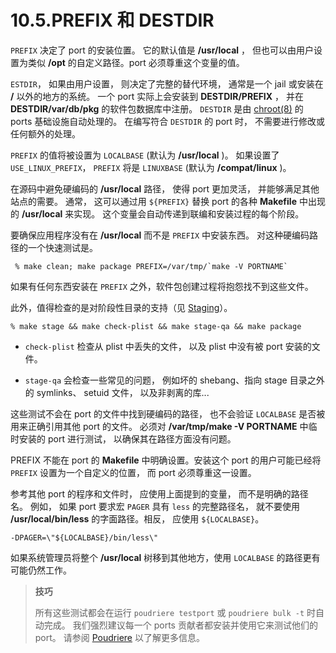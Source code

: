 # 10.5.PREFIX 和 DESTDIR


`PREFIX` 决定了 port 的安装位置。
它的默认值是 **/usr/local** ， 但也可以由用户设置为类似 **/opt** 的自定义路径。port 必须尊重这个变量的值。

`ESTDIR`， 如果由用户设置， 则决定了完整的替代环境， 通常是一个 jail 或安装在 **/** 以外的地方的系统。
一个 port 实际上会安装到 **DESTDIR/PREFIX** ， 并在 **DESTDIR/var/db/pkg** 的软件包数据库中注册。
`DESTDIR` 是由 [chroot(8)](https://www.freebsd.org/cgi/man.cgi?query=chroot&sektion=8&format=html) 的 ports 基础设施自动处理的。
在编写符合 `DESTDIR` 的 port 时， 不需要进行修改或任何额外的处理。

`PREFIX` 的值将被设置为 `LOCALBASE` (默认为 **/usr/local** )。
如果设置了 `USE_LINUX_PREFIX`， `PREFIX` 将是 `LINUXBASE` (默认为 **/compat/linux** )。

在源码中避免硬编码的 **/usr/local** 路径， 使得 port 更加灵活， 并能够满足其他站点的需要。
通常， 这可以通过用 `${PREFIX}` 替换 port 的各种 **Makefile** 中出现的 **/usr/local** 来实现。
这个变量会自动传递到联编和安装过程的每个阶段。

要确保应用程序没有在 **/usr/local** 而不是 `PREFIX` 中安装东西。
 对这种硬编码路径的一个快速测试是。

```
 % make clean; make package PREFIX=/var/tmp/`make -V PORTNAME`
```

如果有任何东西安装在 `PREFIX` 之外，软件包创建过程将抱怨找不到这些文件。

此外，值得检查的是对阶段性目录的支持（见 [Staging](https://docs.freebsd.org/en/books/porters-handbook/special/index.html#staging)）。

```
% make stage && make check-plist && make stage-qa && make package
```

* `check-plist` 检查从 plist 中丢失的文件， 以及 plist 中没有被 port 安装的文件。

* `stage-qa` 会检查一些常见的问题， 例如坏的 shebang、指向 stage 目录之外的 symlinks、 setuid 文件， 以及非剥离的库...

这些测试不会在 port 的文件中找到硬编码的路径， 也不会验证 `LOCALBASE` 是否被用来正确引用其他 port 的文件。
必须对 **/var/tmp/make -V PORTNAME** 中临时安装的 port 进行测试， 以确保其在路径方面没有问题。

PREFIX 不能在 port 的 **Makefile** 中明确设置。安装这个 port 的用户可能已经将 `PREFIX` 设置为一个自定义的位置， 而 port 必须尊重这一设置。

参考其他 port 的程序和文件时， 应使用上面提到的变量， 而不是明确的路径名。
例如， 如果 port 要求宏 `PAGER` 具有 `less` 的完整路径名， 就不要使用 **/usr/local/bin/less** 的字面路径。相反， 应使用 `${LOCALBASE}`。

```
-DPAGER=\"${LOCALBASE}/bin/less\"
```

如果系统管理员将整个 **/usr/local** 树移到其他地方，使用 `LOCALBASE` 的路径更有可能仍然工作。


>**技巧**
>
> 所有这些测试都会在运行 `poudriere testport` 或 `poudriere bulk -t` 时自动完成。
我们强烈建议每一个 ports 贡献者都安装并使用它来测试他们的 port。
请参阅 [Poudriere](https://docs.freebsd.org/en/books/porters-handbook/testing/#testing-poudriere) 以了解更多信息。
